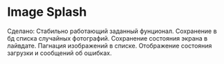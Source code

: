 # Image Splash
Сделано: Стабильно работающий заданный фунционал. 
Сохранение в бд списка случайных фотографий. Сохранение состояния экрана в лайвдате.
Пагнация изображений в списке.
Отображение состояния загрузки и сообщений об ошибках.
